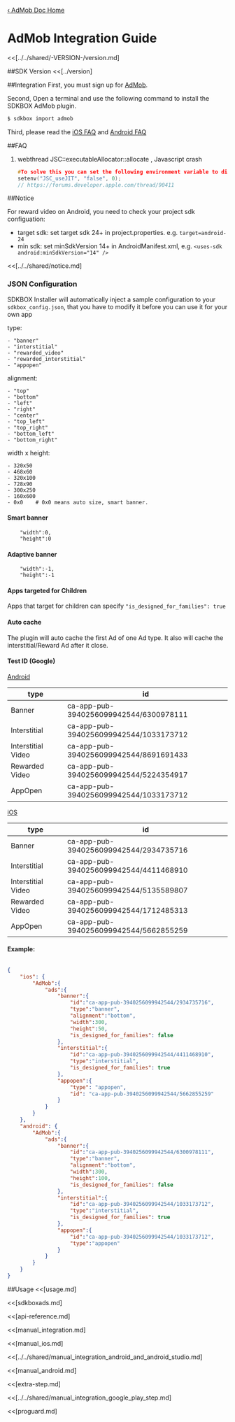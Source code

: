 [&#8249; AdMob Doc Home](./)

<h1>AdMob Integration Guide</h1>
<<[../../shared/-VERSION-/version.md]

##SDK Version
<<[../version]

##Integration
First, you must sign up for [AdMob](https://www.google.com/admob/).

Second, Open a terminal and use the following command to install the SDKBOX AdMob plugin.
```bash
$ sdkbox import admob
```

Third, please read the [iOS FAQ](https://developers.google.com/admob/ios/quick-start#faq) and [Android FAQ](https://developers.google.com/admob/android/quick-start#faq)

##FAQ
1. webthread JSC::executableAllocator::allocate , Javascript crash

   ```c++
   #To solve this you can set the following environment variable to disable the buggy JIT in iOS 11:
   setenv("JSC_useJIT", "false", 0);
   // https://forums.developer.apple.com/thread/90411
   ```

##Notice

For reward video on Android, you need to check your project sdk configuation:

* target sdk: set target sdk 24+ in project.properties. e.g. `target=android-24`
* min sdk: set minSdkVersion 14+ in AndroidManifest.xml, e.g. `<uses-sdk android:minSdkVersion="14" />`

<<[../../shared/notice.md]

<!--## Configuration
<<[../../shared/sdkbox_cloud.md]
<<[../../shared/remote_application_config.md]-->

### JSON Configuration
SDKBOX Installer will automatically inject a sample configuration to your `sdkbox_config.json`, that you have to modify it before you can use it for your own app

type:

    - "banner"
    - "interstitial"
    - "rewarded_video"
    - "rewarded_interstitial"
    - "appopen"

alignment:

    - "top"
    - "bottom"
    - "left"
    - "right"
    - "center"
    - "top_left"
    - "top_right"
    - "bottom_left"
    - "bottom_right"

width x height:

    - 320x50
    - 468x60
    - 320x100
    - 728x90
    - 300x250
    - 160x600
    - 0x0    # 0x0 means auto size, smart banner.

#### Smart banner

```
    "width":0,
    "height":0
```

#### Adaptive banner

```
    "width":-1,
    "height":-1
```

#### Apps targeted for Children
Apps that target for children can specify `"is_designed_for_families": true`

#### Auto cache

The plugin will auto cache the first Ad of one Ad type. It also will cache the interstitial/Reward Ad after it close.

#### Test ID (Google)

[Android](https://developers.google.com/admob/android/test-ads)

| type               | id                                     |
| ------------------ | -------------------------------------- |
| Banner             | ca-app-pub-3940256099942544/6300978111 |
| Interstitial       | ca-app-pub-3940256099942544/1033173712 |
| Interstitial Video | ca-app-pub-3940256099942544/8691691433 |
| Rewarded Video     | ca-app-pub-3940256099942544/5224354917 |
| AppOpen            | ca-app-pub-3940256099942544/1033173712 |

[iOS](https://developers.google.com/admob/ios/test-ads)

| type               | id                                     |
| ------------------ | -------------------------------------- |
| Banner             | ca-app-pub-3940256099942544/2934735716 |
| Interstitial       | ca-app-pub-3940256099942544/4411468910 |
| Interstitial Video | ca-app-pub-3940256099942544/5135589807 |
| Rewarded Video     | ca-app-pub-3940256099942544/1712485313 |
| AppOpen            | ca-app-pub-3940256099942544/5662855259 |

#### Example:
```json

{
    "ios": {
        "AdMob":{
            "ads":{
                "banner":{
                    "id":"ca-app-pub-3940256099942544/2934735716",
                    "type":"banner",
                    "alignment":"bottom",
                    "width":300,
                    "height":50,
                    "is_designed_for_families": false
                },
                "interstitial":{
                    "id":"ca-app-pub-3940256099942544/4411468910",
                    "type":"interstitial",
                    "is_designed_for_families": true
                },
                "appopen":{
                    "type": "appopen",
                    "id": "ca-app-pub-3940256099942544/5662855259"
                }
            }
        }
    },
    "android": {
        "AdMob":{
            "ads":{
                "banner":{
                    "id":"ca-app-pub-3940256099942544/6300978111",
                    "type":"banner",
                    "alignment":"bottom",
                    "width":300,
                    "height":100,
                    "is_designed_for_families": false
                },
                "interstitial":{
                    "id":"ca-app-pub-3940256099942544/1033173712",
                    "type":"interstitial",
                    "is_designed_for_families": true
                },
                "appopen":{
                    "id":"ca-app-pub-3940256099942544/1033173712",
                    "type":"appopen"
                }
            }
        }
    }
}

```

##Usage
<<[usage.md]

<<[sdkboxads.md]

<<[api-reference.md]

<<[manual_integration.md]

<<[manual_ios.md]

<<[../../shared/manual_integration_android_and_android_studio.md]

<<[manual_android.md]

<<[extra-step.md]

<<[../../shared/manual_integration_google_play_step.md]

<<[proguard.md]
